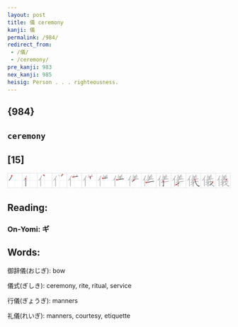 ```yaml
---
layout: post
title: 儀 ceremony
kanji: 儀
permalink: /984/
redirect_from:
 - /儀/
 - /ceremony/
pre_kanji: 983
nex_kanji: 985
heisig: Person . . . righteousness.
---
```


## {984}

## `ceremony`

## [15]

<div class="stroke"><img src="../images/E58480.png" /></div>

## Reading:

### On-Yomi: ギ

## Words:

御辞儀(おじぎ): bow

儀式(ぎしき): ceremony, rite, ritual, service

行儀(ぎょうぎ): manners

礼儀(れいぎ): manners, courtesy, etiquette
